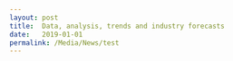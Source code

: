 ```yaml
---
layout: post
title:  Data, analysis, trends and industry forecasts
date:   2019-01-01
permalink: /Media/News/test
---
```

